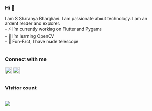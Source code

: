 ### Hi 👋
<p>
  I am S Sharanya Bharghavi. I am passionate about technology. I am an ardent reader and explorer.
   <br>
  -  ⚡️ I’m currently working on Flutter and Pygame<br>
  - 🌱 I’m learning OpenCV<br>
  - 🔭 Fun-Fact, I have made telescope<br><br>
</p>

### Connect with me
<a href="https://twitter.com/ssharanyab">
<img align="left" alt=" | Twitter" width="22px" src="https://cdn.jsdelivr.net/npm/simple-icons@v3/icons/twitter.svg" />
</a>
<a href="https://www.linkedin.com/in/ssharanyab/">
<img align="left" alt="priyanka prasad  LinkdeIN" width="22px" src="https://cdn.jsdelivr.net/npm/simple-icons@v3/icons/linkedin.svg" />
</a>
<br><br>

### Visitor count
<p>
 <br>
  <img src="https://profile-counter.glitch.me/ssharanyab/count.svg" />
</p>
